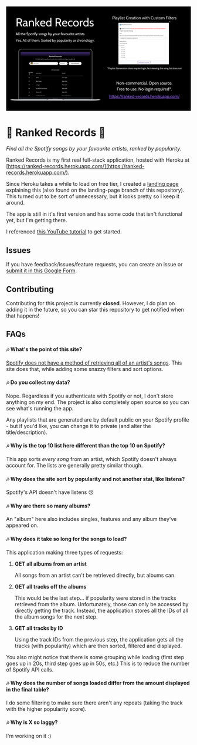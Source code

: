 ![What is this](readmeimg.png)

# 🎵 Ranked Records 🎵
*Find all the Spotify songs by your favourite artists, ranked by popularity.*

Ranked Records is my first real full-stack application, hosted with Heroku at [https://ranked-records.herokuapp.com/](https://ranked-records.herokuapp.com/). 

Since Heroku takes a while to load on free tier, I created a [landing page](https://hannahguo.me/RankedRecords/) explaining this (also found on the landing-page branch of this repository). This turned out to be sort of unnecessary, but it looks pretty so I keep it around.

The app is still in it's first version and has some code that isn't functional yet, but I'm getting there.

I referenced [this YouTube tutorial](https://www.youtube.com/watch?v=Xcet6msf3eE) to get started.

## Issues
If you have feedback/issues/feature requests, you can create an issue or [submit it in this Google Form](https://docs.google.com/forms/d/e/1FAIpQLSfuvloB2JpKfFJ1BMfxofnguX7seRUcm8TCa1O59jnErDJmzA/viewform).

## Contributing
Contributing for this project is currently **closed**. However, I do plan on adding it in the future, so you can star this repository to get notified when that happens!

## FAQs

#### 🎶 What's the point of this site?
<a href="https://community.spotify.com/t5/Live-Ideas/Desktop-Full-Discography-Reinstatement/idi-p/5178453" rel="noreferrer" target="_blank">Spotify does not have a method of retrieving all of an artist's songs</a>. This site does that, while adding some snazzy filters and sort options.

#### 🎶 Do you collect my data?

Nope. Regardless if you authenticate with Spotify or not, I don't store anything on my end. The project is also completely open source so you can see what's running the app. 

Any playlists that are generated are by default public on your Spotify profile - but if you'd like, you can change it to private (and alter the title/description).

#### 🎶 Why is the top 10 list here different than the top 10 on Spotify?

This app sorts _every song_ from an artist, which Spotify doesn't always account for. The lists are generally pretty similar though.

#### 🎶 Why does the site sort by popularity and not another stat, like listens?

Spotify's API doesn't have listens 😢

#### 🎶 Why are there so many albums?

An "album" here also includes singles, features and any album they've appeared on.

#### 🎶 Why does it take so long for the songs to load?

This application making three types of requests:

1.  **GET all albums from an artist**

    All songs from an artist can't be retrieved directly, but albums can.

2.  **GET all tracks off the albums**

    This would be the last step... if popularity were stored in the tracks retrieved from the album. Unfortunately, those can only be accessed by directly getting the track. Instead, the application stores all the IDs of all the album songs for the next step.

3.  **GET all tracks by ID**

    Using the track IDs from the previous step, the application gets all the tracks (with popularity) which are then sorted, filtered and displayed.

You also might notice that there is some grouping while loading (first step goes up in 20s, third step goes up in 50s, etc.) This is to reduce the number of Spotify API calls.

#### 🎶 Why does the number of songs loaded differ from the amount displayed in the final table?

I do some filtering to make sure there aren't any repeats (taking the track with the higher popularity score).

#### 🎶 Why is X so laggy?

I'm working on it :)
